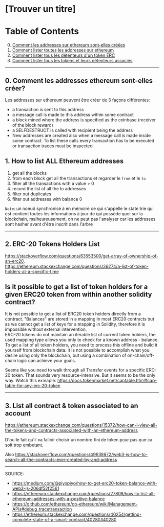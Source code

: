 
# [Trouver un titre]



# Table of Contents
0. [Comment les addresses sur ethereum sont-elles créées](#methodes-d'acces-aux-transactions)
1. [Comment lister toutes les addresses sur ethereum](#methodes-d'acces-aux-transactions)
2. [Comment lister tous les détenteurs d'un token ERC](#methodes-d'acces-aux-transactions)
3. [Comment lister tous les tokens et leurs détenteurs associés](#methodes-d'acces-aux-transactions)


---

## 0. Comment les addresses ethereum sont-elles créer?

Les addresses sur ethereum peuvent être créer de 3 façons différentes:
- a transaction is sent to this address
- a message call is made to this address within some contract
- a block mined where the address is specified as the coinbase (receiver of the block reward)
- a SELFDESTRUCT is called with recipient being the address
- New addresses are created also when a message call is made inside some contract. To list these calls every transaction has to be executed or transaction traces must be inspected


## 1. How to list ALL Ethereum addresses

1. get all the blocks
2. from each block get all the transactions et regarder le `from` et le `to`
3. filter all the transactions with a value > 0
4. record the list of all the to addresses
5. filter out duplicates
6. filter out addresses with balance 0


`Note`:
un noeud synchronisé à en mémoire ce qui s'appelle le state trie qui est contient toutes les informations à jour de qui possède quoi sur la blockchain, malheureusement, 
on ne peut pas l'analyser car les addresses sont hasher avant d'être inscrit dans l'arbre

---

## 2. ERC-20 Tokens Holders List 

https://stackoverflow.com/questions/63553500/get-array-of-ownership-of-an-erc20.  
https://ethereum.stackexchange.com/questions/36274/a-list-of-token-holders-at-a-specific-time

## Is it possible to get a list of token holders for a given ERC20 token from within another solidity contract?  

It is not possible to get a list of ERC20 token holders directly from a contract.  "Balances" are stored in a mapping in most ERC20 contracts but as we cannot get a list of keys for a mapping in Solidity, therefore it is impossible without external intervention.  
ERC-20 tokens do not maintain an iterable list of current token holders, the used mapping type allows you only to check for a known address - balance. To get a list of all token holders, you need to process this offline and build it yourself from blockchain data.
It is not possible to accomplish what you desire using only the blockchain, but using a combination of on-chain/off-chain logic can achieve your goals.  

Seems like you need to walk through all Transfer events for a specific ERC-20 token. That sounds very resource-intensive. But it seems to be the only way. Watch this exmaple: https://docs.tokenmarket.net/captable.html#cap-table-for-any-erc-20-token

---

## 3. List all contract & token associated to an account

https://ethereum.stackexchange.com/questions/15372/how-can-i-view-all-the-tokens-and-contracts-associated-with-an-ethereum-address

D'ou le fait qu'il va falloir choisir un nombre fini de token pour pas que ca soit trop embetant.

Also https://stackoverflow.com/questions/49938672/web3-js-how-to-search-all-the-contracts-ever-created-by-and-address

---

SOURCE:
- https://medium.com/@piyopiyo/how-to-get-erc20-token-balance-with-web3-js-206df52f2561
- https://ethereum.stackexchange.com/questions/27809/how-to-list-all-ethereum-addresses-with-a-positive-balance
- https://github.com/ethereum/go-ethereum/wiki/Management-APIs#debug_tracetransaction
- https://ethereum.stackexchange.com/questions/40254/getting-complete-state-of-a-smart-contract/40280#40280

